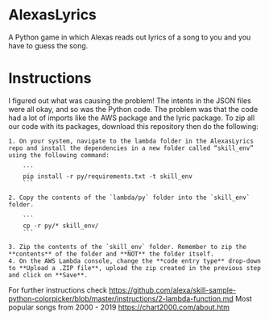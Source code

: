 # AlexasLyrics

A Python game in which Alexas reads out lyrics of a song to you and you have to guess the song.

# Instructions
I figured out what was causing the problem! The intents in the JSON files were all okay, and so was the Python code.
The problem was that the code had a lot of imports like the AWS package and the lyric package.
To zip all our code with its packages, download this repository then do the following:
    
    1. On your system, navigate to the lambda folder in the AlexasLyrics repo and install the dependencies in a new folder called “skill_env” using the following command:
    
        ```
        pip install -r py/requirements.txt -t skill_env
        ```
        
    2. Copy the contents of the `lambda/py` folder into the `skill_env` folder. 
    
        ```
        cp -r py/* skill_env/
        ```
    
    3. Zip the contents of the `skill_env` folder. Remember to zip the **contents** of the folder and **NOT** the folder itself.
    4. On the AWS Lambda console, change the **code entry type** drop-down to **Upload a .ZIP file**, upload the zip created in the previous step and click on **Save**.
   
   
For further instructions check https://github.com/alexa/skill-sample-python-colorpicker/blob/master/instructions/2-lambda-function.md
Most popular songs from 2000 - 2019 https://chart2000.com/about.htm
